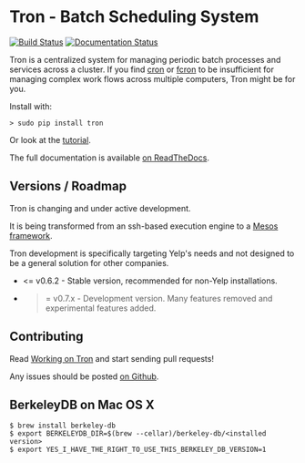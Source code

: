 Tron - Batch Scheduling System
==============================

[![Build Status](https://travis-ci.org/Yelp/Tron.svg?branch=master)](https://travis-ci.org/Yelp/Tron)
[![Documentation Status](https://readthedocs.org/projects/tron/badge/?version=latest)](http://tron.readthedocs.io/en/latest/?badge=latest)

Tron is a centralized system for managing periodic batch processes and services
across a cluster. If you find [cron](http://en.wikipedia.org/wiki/Cron) or
[fcron](http://fcron.free.fr/) to be insufficient for managing complex work
flows across multiple computers, Tron might be for you.

Install with:

    > sudo pip install tron

Or look at the [tutorial](http://tron.readthedocs.io/en/latest/tutorial.html).

The full documentation is available [on ReadTheDocs](http://tron.readthedocs.io/en/latest/).

Versions / Roadmap
------------------

Tron is changing and under active development.

It is being transformed from an ssh-based execution engine to a [Mesos
framework](http://mesos.apache.org/documentation/latest/frameworks/).

Tron development is specifically targeting Yelp's needs and not designed to be
a general solution for other companies.

* <= v0.6.2 - Stable version, recommended for non-Yelp installations.
* >= v0.7.x - Development version. Many features removed and experimental
  features added.

Contributing
------------

Read [Working on Tron](http://tron.readthedocs.io/en/latest/developing.html) and
start sending pull requests!

Any issues should be posted [on Github](http://github.com/Yelp/Tron/issues).

BerkeleyDB on Mac OS X
----------------------

    $ brew install berkeley-db
    $ export BERKELEYDB_DIR=$(brew --cellar)/berkeley-db/<installed version>
    $ export YES_I_HAVE_THE_RIGHT_TO_USE_THIS_BERKELEY_DB_VERSION=1
